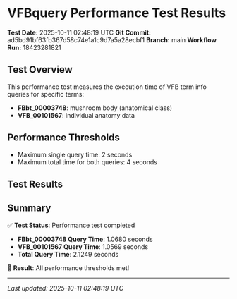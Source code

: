 # VFBquery Performance Test Results

**Test Date:** 2025-10-11 02:48:19 UTC
**Git Commit:** ad5bd91bf63fb367d58c74e1a1c9d7a5a28ecbf1
**Branch:** main
**Workflow Run:** 18423281821

## Test Overview

This performance test measures the execution time of VFB term info queries for specific terms:

- **FBbt_00003748**: mushroom body (anatomical class)
- **VFB_00101567**: individual anatomy data

## Performance Thresholds

- Maximum single query time: 2 seconds
- Maximum total time for both queries: 4 seconds

## Test Results



## Summary

✅ **Test Status**: Performance test completed

- **FBbt_00003748 Query Time**: 1.0680 seconds
- **VFB_00101567 Query Time**: 1.0569 seconds
- **Total Query Time**: 2.1249 seconds

🎉 **Result**: All performance thresholds met!

---
*Last updated: 2025-10-11 02:48:19 UTC*
